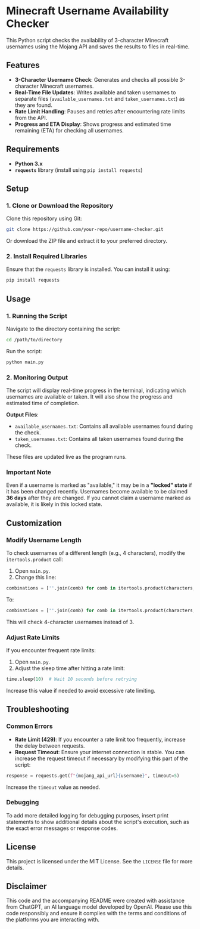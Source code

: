 # Minecraft Username Availability Checker

This Python script checks the availability of 3-character Minecraft usernames using the Mojang API and saves the results to files in real-time.

## Features

- **3-Character Username Check**: Generates and checks all possible 3-character Minecraft usernames.
- **Real-Time File Updates**: Writes available and taken usernames to separate files (`available_usernames.txt` and `taken_usernames.txt`) as they are found.
- **Rate Limit Handling**: Pauses and retries after encountering rate limits from the API.
- **Progress and ETA Display**: Shows progress and estimated time remaining (ETA) for checking all usernames.

## Requirements

- **Python 3.x**
- **`requests`** library (install using `pip install requests`)

## Setup

### 1. Clone or Download the Repository

Clone this repository using Git:

```bash
git clone https://github.com/your-repo/username-checker.git
```

Or download the ZIP file and extract it to your preferred directory.

### 2. Install Required Libraries

Ensure that the `requests` library is installed. You can install it using:

```bash
pip install requests
```

## Usage

### 1. Running the Script

Navigate to the directory containing the script:

```bash
cd /path/to/directory
```

Run the script:

```bash
python main.py
```

### 2. Monitoring Output

The script will display real-time progress in the terminal, indicating which usernames are available or taken. It will also show the progress and estimated time of completion.

**Output Files**:
- `available_usernames.txt`: Contains all available usernames found during the check.
- `taken_usernames.txt`: Contains all taken usernames found during the check.

These files are updated live as the program runs.

### Important Note

Even if a username is marked as "available," it may be in a **"locked" state** if it has been changed recently. Usernames become available to be claimed **36 days** after they are changed. If you cannot claim a username marked as available, it is likely in this locked state.

## Customization

### Modify Username Length

To check usernames of a different length (e.g., 4 characters), modify the `itertools.product` call:

1. Open `main.py`.
2. Change this line:

```python
combinations = [''.join(comb) for comb in itertools.product(characters, repeat=3)]
```

To:

```python
combinations = [''.join(comb) for comb in itertools.product(characters, repeat=4)]
```

This will check 4-character usernames instead of 3.

### Adjust Rate Limits

If you encounter frequent rate limits:

1. Open `main.py`.
2. Adjust the sleep time after hitting a rate limit:

```python
time.sleep(10)  # Wait 10 seconds before retrying
```

Increase this value if needed to avoid excessive rate limiting.

## Troubleshooting

### Common Errors

- **Rate Limit (429)**: If you encounter a rate limit too frequently, increase the delay between requests.
- **Request Timeout**: Ensure your internet connection is stable. You can increase the request timeout if necessary by modifying this part of the script:

```python
response = requests.get(f"{mojang_api_url}{username}", timeout=5)
```

Increase the `timeout` value as needed.

### Debugging

To add more detailed logging for debugging purposes, insert print statements to show additional details about the script's execution, such as the exact error messages or response codes.

## License

This project is licensed under the MIT License. See the `LICENSE` file for more details.

## Disclaimer

This code and the accompanying README were created with assistance from ChatGPT, an AI language model developed by OpenAI. Please use this code responsibly and ensure it complies with the terms and conditions of the platforms you are interacting with.
